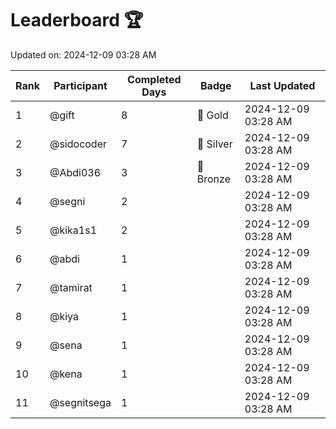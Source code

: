 # Leaderboard 🏆

Updated on: 2024-12-09 03:28 AM

| Rank | Participant       | Completed Days | Badge      | Last Updated         |
|------|-------------------|----------------|------------|----------------------|
| 1    | @gift             | 8              | 🏅 Gold     | 2024-12-09 03:28 AM |
| 2    | @sidocoder        | 7              | 🥈 Silver   | 2024-12-09 03:28 AM |
| 3    | @Abdi036          | 3              | 🥉 Bronze   | 2024-12-09 03:28 AM |
| 4    | @segni            | 2              |            | 2024-12-09 03:28 AM |
| 5    | @kika1s1          | 2              |            | 2024-12-09 03:28 AM |
| 6    | @abdi             | 1              |            | 2024-12-09 03:28 AM |
| 7    | @tamirat          | 1              |            | 2024-12-09 03:28 AM |
| 8    | @kiya             | 1              |            | 2024-12-09 03:28 AM |
| 9    | @sena             | 1              |            | 2024-12-09 03:28 AM |
| 10   | @kena             | 1              |            | 2024-12-09 03:28 AM |
| 11   | @segnitsega       | 1              |            | 2024-12-09 03:28 AM |
